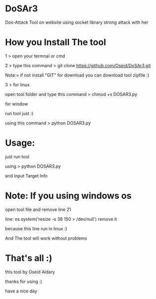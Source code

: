 # DoSAr3

 Dos-Attack Tool on website using socket library strong attack with her 
 
 # How you Install The tool 
 
 1 > open your termnal or cmd 
 
 2 > type this command > git clone https://github.com/Oseid/DoSAr3.git
 
 Note:> if not install "GIT" for download you can download tool zipfile :)
 
 3 > 
 for linux 
 
 open tool folder and type this command > chmod +x DOSAR3.py
 
 for window 
 
 run tool just :) 

 using this command > python DOSAR3.py
 
 # Usage:
 
 just run tool
 
 using > python DOSAR3.py
 
 and Input Target Info 
 
 
 

# Note: If you using windows os 
 
 open tool file and remove line 21
 
 line: os.system('resize -s 38 150  > /dev/null') remove it 
 
 because this line run in linux :)

And The tool will work without problems


 
 # That's all :)
 
 this tool by Oseid Aldary
 
 thanks for using :)
 
 have a nice day 
 
 
